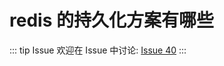# redis 的持久化方案有哪些



::: tip Issue 
 欢迎在 Issue 中讨论: [Issue 40](https://github.com/shfshanyue/Daily-Question/issues/40) 
:::